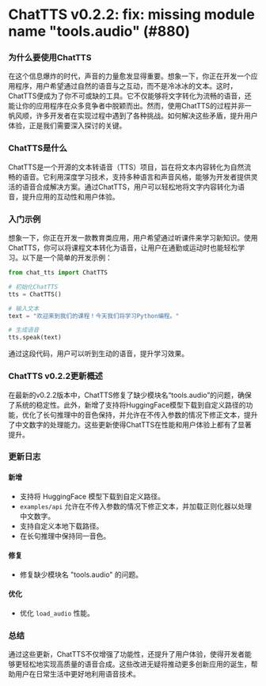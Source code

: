 # ChatTTS v0.2.2: fix: missing module name "tools.audio" (#880)
### 为什么要使用ChatTTS

在这个信息爆炸的时代，声音的力量愈发显得重要。想象一下，你正在开发一个应用程序，用户希望通过自然的语音与之互动，而不是冷冰冰的文本。这时，ChatTTS便成为了你不可或缺的工具。它不仅能够将文字转化为流畅的语音，还能让你的应用程序在众多竞争者中脱颖而出。然而，使用ChatTTS的过程并非一帆风顺，许多开发者在实现过程中遇到了各种挑战。如何解决这些矛盾，提升用户体验，正是我们需要深入探讨的关键。

### ChatTTS是什么

ChatTTS是一个开源的文本转语音（TTS）项目，旨在将文本内容转化为自然流畅的语音。它利用深度学习技术，支持多种语言和声音风格，能够为开发者提供灵活的语音合成解决方案。通过ChatTTS，用户可以轻松地将文字内容转化为语音，提升应用的互动性和用户体验。

### 入门示例

想象一下，你正在开发一款教育类应用，用户希望通过听课件来学习新知识。使用ChatTTS，你可以将课程文本转化为语音，让用户在通勤或运动时也能轻松学习。以下是一个简单的开发示例：

```python
from chat_tts import ChatTTS

# 初始化ChatTTS
tts = ChatTTS()

# 输入文本
text = "欢迎来到我们的课程！今天我们将学习Python编程。"

# 生成语音
tts.speak(text)
```

通过这段代码，用户可以听到生动的语音，提升学习效果。

### ChatTTS v0.2.2更新概述

在最新的v0.2.2版本中，ChatTTS修复了缺少模块名“tools.audio”的问题，确保了系统的稳定性。此外，新增了支持将HuggingFace模型下载到自定义路径的功能，优化了长句推理中的音色保持，并允许在不传入参数的情况下修正文本，提升了中文数字的处理能力。这些更新使得ChatTTS在性能和用户体验上都有了显著提升。

### 更新日志

#### 新增
- 支持将 HuggingFace 模型下载到自定义路径。
- `examples/api` 允许在不传入参数的情况下修正文本，并加载正则化器以处理中文数字。
- 支持自定义本地下载路径。
- 在长句推理中保持同一音色。

#### 修复
- 修复缺少模块名 "tools.audio" 的问题。

#### 优化
- 优化 `load_audio` 性能。

### 总结

通过这些更新，ChatTTS不仅增强了功能性，还提升了用户体验，使得开发者能够更轻松地实现高质量的语音合成。这些改进无疑将推动更多创新应用的诞生，帮助用户在日常生活中更好地利用语音技术。